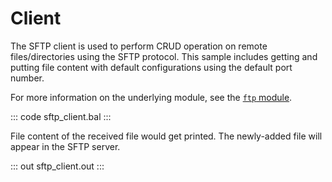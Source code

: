 # Client

The SFTP client is used to perform CRUD operation on remote files/directories using the SFTP protocol. This sample includes getting and putting file content with default configurations using the default port number.

For more information on the underlying module, see the [`ftp` module](https://lib.ballerina.io/ballerina/ftp/latest/).

::: code sftp_client.bal :::

File content of the received file would get printed. The newly-added file will appear in the SFTP server.

::: out sftp_client.out :::
